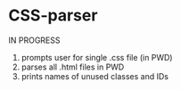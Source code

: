# CSS-parser

IN PROGRESS

1. prompts user for single .css file (in PWD)
2. parses all .html files in PWD
3. prints names of unused classes and IDs

